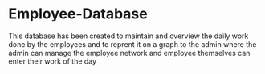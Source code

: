 # Employee-Database

This database has been created to maintain and overview the daily work done by the employees and to reprent it on a graph to the admin where the admin can manage the employee network and employee themselves can enter their work of the day

